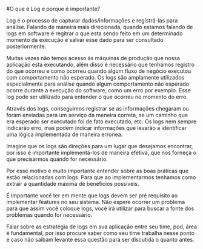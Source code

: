 #O que é Log e porque é importante?

Log é o processo de capturar dados/informações e registrá-las para análise.
Falando de maneira mais direcionada, quando estamos falando de logs em software é regitrar o que esta sendo feito em um determinado momento da execução e salvar esse dado para ser consultado posteriormente.

Muitas vezes não temos acesso às máquinas de produção que nossa aplicação esta executando, além disso é necessário que tenhamos registro do que ocorreu e como ocorreu quando algum fluxo de negócio executou com comportamento não esperado.
Os logs são amplamente utilizados especialmente para análise quando algum comportamento não esperado ocorre durante a execução do software, como um erro por exemplo.
Esse log pode ser utilizado para entender o que ocorreu no momento do erro.

Através dos logs, conseguimos registrar se as informações chegaram ou foram enviadas para um serviço da meneira correta, se um caminho que era esperado ser executado foi de fato executado, etc.
Os logs nem sempre indicarão erro, mas podem indicar informações que levarão a identificar uma lógica implementada de maneira erronea.

Imagine que os logs são direções para um lugar que desejamos encontrar, por isso é importante implementá-los de maneira efetiva, que nos forneça o que precisarmos quando for necessário.

Por esse motivo é muito importante entender sobre as boas práticas que estão relacionadas com logs.
Para que ao implementarmos tenhamos como extrair a quantidade máxima de benefícios possíveis.

É importante você ter em mente que logs devem ser pré requisito ao implementar features no seu sistema.
Não espere ocorrer um problema para que assim você coloque logs, você irá utilizar para buscar a fonte dos problemas quando for necessário.

Falar sobre as estratégia de logs em sua aplicação entre seu time, pod, área é fundamental, por isso procure saber como seu time trabalha nesse ponto e caso não saibam levante essa questão para ser discutida o quanto antes.
